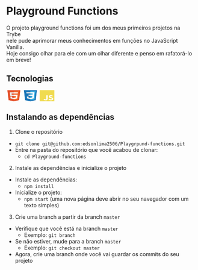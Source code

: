 # Playground Functions

 O projeto playground functions foi um dos meus primeiros projetos na Trybe </br>
 nele pude aprimorar meus conhecimentos em funções no JavaScript Vanilla. </br>
 Hoje consigo olhar para ele com um olhar diferente e penso em rafatorá-lo em breve!
 
 ## Tecnologias
 
 <div>
  <img align="center" alt="Edson-HTML" height="30" width="40" src="https://raw.githubusercontent.com/devicons/devicon/master/icons/html5/html5-original.svg">
  <img align="center" alt="Edson-CSS" height="30" width="40" src="https://raw.githubusercontent.com/devicons/devicon/master/icons/css3/css3-original.svg">
  <img align="center" alt="Edson-Js" height="30" width="40" src="https://raw.githubusercontent.com/devicons/devicon/master/icons/javascript/javascript-plain.svg">
</div>

## Instalando as dependências

1. Clone o repositório
  * `git clone git@github.com:edsonlima2506/Playgrpund-functions.git`
  * Entre na pasta do repositório que você acabou de clonar:
    * `cd Playground-functions`

2. Instale as dependências e inicialize o projeto
  * Instale as dependências:
    * `npm install`
  * Inicialize o projeto:
    * `npm start` (uma nova página deve abrir no seu navegador com um texto simples)

3. Crie uma branch a partir da branch `master`

  * Verifique que você está na branch `master`
    * Exemplo: `git branch`
  * Se não estiver, mude para a branch `master`
    * Exemplo: `git checkout master`
  * Agora, crie uma branch onde você vai guardar os commits do seu projeto
